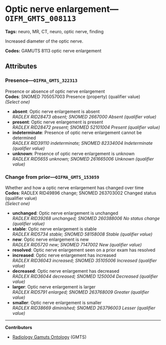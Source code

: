 # Optic nerve enlargement—`OIFM_GMTS_008113`

**Tags:** neuro, MR, CT, neuro, optic nerve, finding

Increased diameter of the optic nerve.

**Codes:** GAMUTS 8113 optic nerve enlargement

## Attributes

### Presence—`OIFMA_GMTS_322313`

Presence or absence of optic nerve enlargement  
**Codes**: SNOMED 705057003 Presence (property) (qualifier value)  
*(Select one)*

- **absent**: Optic nerve enlargement is absent  
_RADLEX RID28473 absent; SNOMED 2667000 Absent (qualifier value)_
- **present**: Optic nerve enlargement is present  
_RADLEX RID28472 present; SNOMED 52101004 Present (qualifier value)_
- **indeterminate**: Presence of optic nerve enlargement cannot be determined  
_RADLEX RID39110 indeterminate; SNOMED 82334004 Indeterminate (qualifier value)_
- **unknown**: Presence of optic nerve enlargement is unknown  
_RADLEX RID5655 unknown; SNOMED 261665006 Unknown (qualifier value)_

### Change from prior—`OIFMA_GMTS_153059`

Whether and how a optic nerve enlargement has changed over time  
**Codes**: RADLEX RID49896 change; SNOMED 263703002 Changed status (qualifier value)  
*(Select one)*

- **unchanged**: Optic nerve enlargement is unchanged  
_RADLEX RID39268 unchanged; SNOMED 260388006 No status change (qualifier value)_
- **stable**: Optic nerve enlargement is stable  
_RADLEX RID5734 stable; SNOMED 58158008 Stable (qualifier value)_
- **new**: Optic nerve enlargement is new  
_RADLEX RID5720 new; SNOMED 7147002 New (qualifier value)_
- **resolved**: Optic nerve enlargement seen on a prior exam has resolved  
- **increased**: Optic nerve enlargement has increased  
_RADLEX RID36043 increased; SNOMED 35105006 Increased (qualifier value)_
- **decreased**: Optic nerve enlargement has decreased  
_RADLEX RID36044 decreased; SNOMED 1250004 Decreased (qualifier value)_
- **larger**: Optic nerve enlargement is larger  
_RADLEX RID5791 enlarged; SNOMED 263768009 Greater (qualifier value)_
- **smaller**: Optic nerve enlargement is smaller  
_RADLEX RID38669 diminished; SNOMED 263796003 Lesser (qualifier value)_

---

**Contributors**

- [Radiology Gamuts Ontology](https://gamuts.net/) (GMTS)